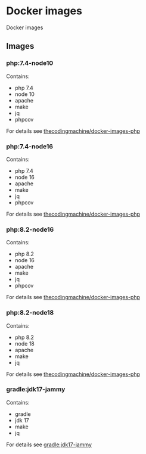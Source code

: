 # Docker images

Docker images

## Images

### php:7.4-node10

Contains:

* php 7.4
* node 10
* apache
* make
* jq
* phpcov

For details see [thecodingmachine/docker-images-php](https://github.com/thecodingmachine/docker-images-php)

### php:7.4-node16

Contains:

* php 7.4
* node 16
* apache
* make
* jq
* phpcov

For details see [thecodingmachine/docker-images-php](https://github.com/thecodingmachine/docker-images-php)

### php:8.2-node16

Contains:

* php 8.2
* node 16
* apache
* make
* jq
* phpcov

For details see [thecodingmachine/docker-images-php](https://github.com/thecodingmachine/docker-images-php)

### php:8.2-node18

Contains:

* php 8.2
* node 18
* apache
* make
* jq

For details see [thecodingmachine/docker-images-php](https://github.com/thecodingmachine/docker-images-php)

### gradle:jdk17-jammy

Contains:

* gradle
* jdk 17
* make
* jq

For details see [gradle:jdk17-jammy](https://hub.docker.com/layers/library/gradle/jdk17-jammy/images/sha256-57ce6546b88b3bdccad9e5c6fb3dd4545da61315ba9df80eb35a36ba9c40322a?context=explore)
